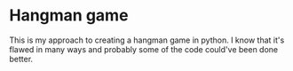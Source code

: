 # Hangman game

This is my approach to creating a hangman game in python. I know that it's flawed in many ways and probably
some of the code could've been done better.
